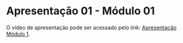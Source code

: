 # Apresentação 01 - Módulo 01

O vídeo de apresentação pode ser acessado pelo link: [Apresentação Módulo 1](https://www.youtube.com/watch?v=gWyj5AUVdbY).
